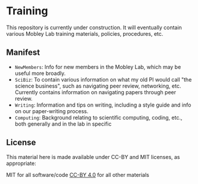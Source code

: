 # Training

This repository is currently under construction. It will eventually contain various Mobley Lab training materials, policies, procedures, etc.

## Manifest
- `NewMembers`: Info for new members in the Mobley Lab, which may be useful more broadly.
- `SciBiz`: To contain various information on what my old PI would call "the science business", such as navigating peer review, networking, etc. Currently contains information on navigating papers through peer review.
- `Writing`: Information and tips on writing, including a style guide and info on our paper-writing process.
- `Computing`: Background relating to scientific computing, coding, etc., both generally and in the lab in specific



## License

This material here is made available under CC-BY and MIT licenses, as appropriate:

MIT for all software/code
[CC-BY 4.0](https://creativecommons.org/licenses/by/4.0/) for all other materials
